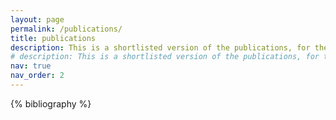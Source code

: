 ```yaml
---
layout: page
permalink: /publications/
title: publications
description: This is a shortlisted version of the publications, for the full list please check my Google Scholar page.
# description: This is a shortlisted version of the publications, for the full list please check my Google <a href="https://scholar.google.com/citations?user=NNvELCcAAAAJ">Scholar</a> page.
nav: true
nav_order: 2
---
```


<!-- _pages/publications.md -->
<div class="publications">

{% bibliography %}

</div>
